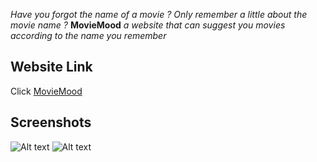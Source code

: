 _Have you forgot the name of a movie ?_ _Only remember a little about the movie name ?_
**MovieMood** _a website that can suggest you movies according to the name you remember_

## Website Link
Click [MovieMood](https://saurab54.pythonanywhere.com/)

## Screenshots
![Alt text](image1.png)
![Alt text](image2.png)
